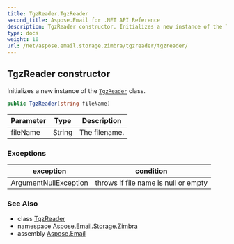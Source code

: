 ```yaml
---
title: TgzReader.TgzReader
second_title: Aspose.Email for .NET API Reference
description: TgzReader constructor. Initializes a new instance of the TgzReader class
type: docs
weight: 10
url: /net/aspose.email.storage.zimbra/tgzreader/tgzreader/
---
```

## TgzReader constructor

Initializes a new instance of the [`TgzReader`](../) class.

```csharp
public TgzReader(string fileName)
```

| Parameter | Type | Description |
| --- | --- | --- |
| fileName | String | The filename. |

### Exceptions

| exception | condition |
| --- | --- |
| ArgumentNullException | throws if file name is null or empty |

### See Also

* class [TgzReader](../)
* namespace [Aspose.Email.Storage.Zimbra](../../tgzreader/)
* assembly [Aspose.Email](../../../)


